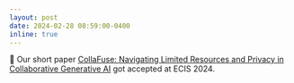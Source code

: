 ```yaml
---
layout: post
date: 2024-02-28 08:59:00-0400
inline: true
---
```


:tada: Our short paper [CollaFuse: Navigating Limited Resources and Privacy in Collaborative Generative AI](https://arxiv.org/abs/2402.19105) got accepted at ECIS 2024.
